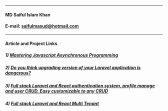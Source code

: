 __                         __
#### **MD Saiful Islam Khan**
#### E-mail: [saifulmasud@hotmail.com](mailto:saifulmasud@hotmail.com)

__                         __
#### **Article and Project Links**
##### 1) <a href="https://masudsaiful.github.io/javascript-async-await-step-by-step-tutorial/" target="_blank">Mastering Javascript Asynchronous Programming</a>
##### 2) <a href="https://saifulmasud.weebly.com/sharing-thoughts/do-you-think-upgrading-version-of-your-laravel-application-is-dangerous" target="_blank">Do you think upgrading version of your Laravel application is dangerous?</a>
##### 3) <a href="https://github.com/masudsaiful/laravel-sanctum-react-auth-profile-usercrud-starter-boilerplate.git" target="_blank">Full stack Laravel and React authentication system, profile manage and user CRUD. Easy customizable to any CRUD</a>
##### 4) <a href="https://github.com/masudsaiful/laravel-react-multi-tenant.git" target="_blank">Full stack Laravel and React Multi Tenant</a>





